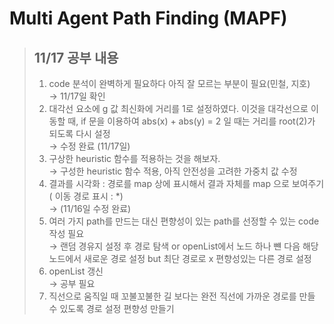 Multi Agent Path Finding (MAPF)
===============================

> ## 11/17 공부 내용
> 1. code 분석이 완벽하게 필요하다 아직 잘 모르는 부분이 필요(민철, 지호)  
> &rarr; 11/17일 확인
> 2. 대각선 요소에 g 값 최신화에 거리를 1로 설정하였다. 이것을 대각선으로 이동할 때, if 문을 이용하여 abs(x) + abs(y) = 2 일 때는 거리를 root(2)가 되도록 다시 설정  
> &rarr; 수정 완료 (11/17일)
> 3. 구상한 heuristic 함수를 적용하는 것을 해보자.  
> &rarr; 구성한 heuristic 함수 적용, 아직 안전성을 고려한 가중치 값 수정
> 4. 결과를 시각화 : 경로를 map 상에 표시해서 결과 자체를 map 으로 보여주기 ( 이동 경로 표시 : *)  
> &rarr; (11/16일 수정 완료)
> 5. 여러 가지 path를 만드는 대신 편향성이 있는 path를 선정할 수 있는 code 작성 필요  
> &rarr; 랜덤 경유지 설정 후 경로 탐색 or openList에서 노드 하나 뺸 다음 해당 노드에서 새로운 경로 설정 but 최단 경로로 x 편향성있는 다른 경로 설정
> 6. openList 갱신  
> &rarr; 공부 필요
> 7. 직선으로 움직일 때 꼬불꼬불한 길 보다는 완전 직선에 가까운 경로를 만들 수 있도록 경로 설정 편향성 만들기  